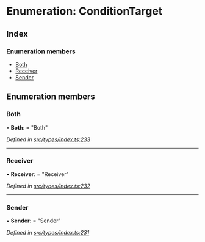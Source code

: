 # Enumeration: ConditionTarget

## Index

### Enumeration members

* [Both](conditiontarget.md#both)
* [Receiver](conditiontarget.md#receiver)
* [Sender](conditiontarget.md#sender)

## Enumeration members

###  Both

• **Both**: = "Both"

*Defined in [src/types/index.ts:233](https://github.com/PolymathNetwork/polymesh-sdk/blob/56921667/src/types/index.ts#L233)*

___

###  Receiver

• **Receiver**: = "Receiver"

*Defined in [src/types/index.ts:232](https://github.com/PolymathNetwork/polymesh-sdk/blob/56921667/src/types/index.ts#L232)*

___

###  Sender

• **Sender**: = "Sender"

*Defined in [src/types/index.ts:231](https://github.com/PolymathNetwork/polymesh-sdk/blob/56921667/src/types/index.ts#L231)*
